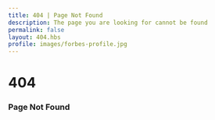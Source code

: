 ```yaml
---
title: 404 | Page Not Found
description: The page you are looking for cannot be found
permalink: false
layout: 404.hbs
profile: images/forbes-profile.jpg
---
```


# 404
### Page Not Found
